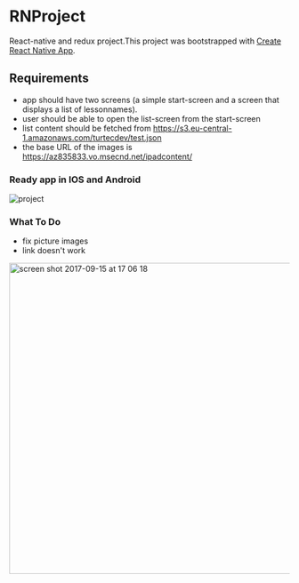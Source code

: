 # RNProject
React-native and redux project.This project was bootstrapped with [Create React Native App](https://github.com/react-community/create-react-native-app).

## Requirements
 - app should have two screens (a simple start-screen and a screen that displays a list of lessonnames).
 - user should be able to open the list-screen from the start-screen
 - list content should be fetched from https://s3.eu-central-1.amazonaws.com/turtecdev/test.json
 - the base URL of the images is https://az835833.vo.msecnd.net/ipadcontent/


### Ready app in IOS and Android

![project](https://user-images.githubusercontent.com/22913344/30490116-57844658-9a39-11e7-9458-fb23577891c8.gif)

### What To Do
  - fix picture images
  - link doesn't work
  <img width="560" alt="screen shot 2017-09-15 at 17 06 18" src="https://user-images.githubusercontent.com/22913344/30490532-852480b8-9a3a-11e7-8971-6e6ed07735a5.png">
